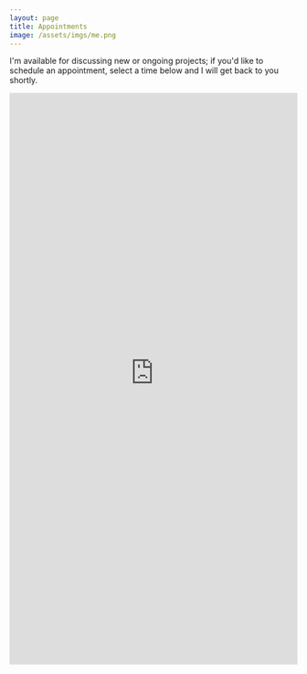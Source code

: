 ```yaml
---
layout: page
title: Appointments
image: /assets/imgs/me.png
---
```


I'm available for discussing new or ongoing projects; if you'd like to schedule an appointment, select
a time below and I will get back to you shortly.

<iframe src="https://jonathandursi.youcanbook.me/?noframe=true&skipHeaderFooter=true" id="ycbmiframejonathandursi" style="width:100%;height:1000px;border:0px;background-color:transparent;" frameborder="0" allowtransparency="true"></iframe><script>window.addEventListener && window.addEventListener("message", function(event){if (event.origin === "https://jonathandursi.youcanbook.me"){document.getElementById("ycbmiframejonathandursi").style.height = event.data + "px";}}, false);</script>

